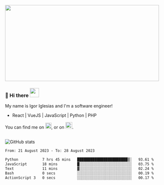 <img src="https://c.tenor.com/KjVxfRrrncUAAAAd/matrix.gif" width="100%" height="250px">

### 🔭 Hi there <img src="https://raw.githubusercontent.com/MartinHeinz/MartinHeinz/master/wave.gif" width="30px">


My name is Igor Iglesias and I'm a software engineer!
<br>

<ul>
  <li> React | VueJS | JavaScript | Python | PHP </li>
</ul>
You can find me on <a href="https://twitter.com/IgorIglesias5"><img src="https://i.imgur.com/JLLlB5S.png" width="20px"></a>, or on <a href="https://www.linkedin.com/in/igor-iglesias-62478428/"><img src="https://i.imgur.com/PXyIkWx.png" width="22px"></a>.

<br>
<br>

![GitHub stats](https://github-readme-stats.vercel.app/api?username=igoiglesias&show_icons=true&count_private=true&theme=chartreuse-dark&hide_title=true)

<!--START_SECTION:waka-->

```txt
From: 21 August 2023 - To: 28 August 2023

Python           7 hrs 45 mins   ███████████████████████▒░   93.61 %
JavaScript       18 mins         █░░░░░░░░░░░░░░░░░░░░░░░░   03.75 %
Text             11 mins         ▓░░░░░░░░░░░░░░░░░░░░░░░░   02.24 %
Bash             0 secs          ░░░░░░░░░░░░░░░░░░░░░░░░░   00.19 %
ActionScript 3   0 secs          ░░░░░░░░░░░░░░░░░░░░░░░░░   00.17 %
```

<!--END_SECTION:waka-->
